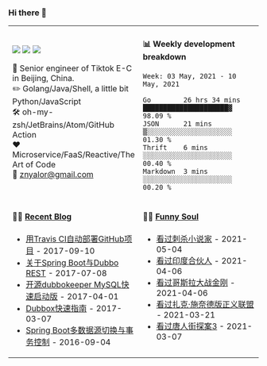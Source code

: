 ### Hi there 👋

<table>
<tr>
<td valign="middle" width="50%">

[![](https://img.shields.io/badge/dynamic/json?label=GitHub&suffix=%20followers&query=%24.data.totalSubs&url=https%3A%2F%2Fapi.spencerwoo.com%2Fsubstats%2F%3Fsource%3Dgithub%26queryKey%3Dzylele&labelColor=282c34&color=181717&logo=github&longCache=true)](https://github.com/zylele)
[![](https://img.shields.io/badge/dynamic/json?label=微博&suffix=%20粉丝&query=%24.data.totalSubs&url=https%3A%2F%2Fapi.spencerwoo.com%2Fsubstats%2F%3Fsource%3Dweibo%26queryKey%3D1694568584&labelColor=e71f19&color=040000&logo=sina-weibo&longCache=true)](https://weibo.com/1694568584/profile)
[![](https://img.shields.io/badge/dynamic/json?color=282c34&labelColor=0084ff&label=知乎&suffix=%20关注者&query=%24.data.totalSubs&url=https%3A%2F%2Fapi.spencerwoo.com%2Fsubstats%2F%3Fsource%3Dzhihu%26queryKey%3Dznyalor&longCache=true)](https://www.zhihu.com/people/znyalor)

:briefcase: Senior engineer of Tiktok E-C in Beijing, China.<br/>
:pencil2: Golang/Java/Shell, a little bit Python/JavaScript<br/>
:hammer_and_wrench: oh-my-zsh/JetBrains/Atom/GitHub Action<br/>
:hearts: Microservice/FaaS/Reactive/The Art of Code<br/>
:email: znyalor@gmail.com<br/>
</td>
<td valign="top" width="50%">

#### :bar_chart: Weekly development breakdown
<!--START_SECTION:waka-->
```text
Week: 03 May, 2021 - 10 May, 2021

Go        26 hrs 34 mins █████████████████████▓  98.09 %
JSON      21 mins        ▒░░░░░░░░░░░░░░░░░░░░░  01.30 %
Thrift    6 mins         ░░░░░░░░░░░░░░░░░░░░░░  00.40 %
Markdown  3 mins         ░░░░░░░░░░░░░░░░░░░░░░  00.20 %
```
<!--END_SECTION:waka-->
</td>
</tr>

<tr>
<td valign="top" width="50%">

#### 🤹‍♀️ <a href="https://zylele.github.io/" target="_blank">Recent Blog</a>

<!-- START_SECTION:blog -->
* <a href='https://zylele.github.io/2017/09/10/%E7%94%A8Travis%20CI%E8%87%AA%E5%8A%A8%E9%83%A8%E7%BD%B2GitHub%E9%A1%B9%E7%9B%AE/' target='_blank'>用Travis CI自动部署GitHub项目</a> - 2017-09-10
* <a href='https://zylele.github.io/2017/07/08/%E5%85%B3%E4%BA%8ESpring%20Boot%E4%B8%8EDubbo%20REST/' target='_blank'>关于Spring Boot与Dubbo REST</a> - 2017-07-08
* <a href='https://zylele.github.io/2017/04/01/%E4%BA%8C%E6%AC%A1%E5%BC%80%E6%BA%90dubbokeeper%20MySQL%E5%BF%AB%E9%80%9F%E5%90%AF%E5%8A%A8%E7%89%88/' target='_blank'>开源dubbokeeper MySQL快速启动版</a> - 2017-04-01
* <a href='https://zylele.github.io/2017/03/07/dubbox%E5%BF%AB%E9%80%9F%E6%8C%87%E5%8D%97/' target='_blank'>Dubbox快速指南</a> - 2017-03-07
* <a href='https://zylele.github.io/2016/09/04/Spring%20Boot%E5%A4%9A%E6%95%B0%E6%8D%AE%E6%BA%90%E5%88%87%E6%8D%A2%E4%B8%8E%E4%BA%8B%E5%8A%A1%E6%8E%A7%E5%88%B6/' target='_blank'>Spring Boot多数据源切换与事务控制</a> - 2016-09-04
<!-- END_SECTION:blog -->
</td>
<td valign="top" width="50%">

#### 🤾‍♂️ <a href="https://www.douban.com/people/znyalor/" target="_blank">Funny Soul</a>

<!-- START_SECTION:douban -->
* <a href='http://movie.douban.com/subject/26826330/' target='_blank'>看过刺杀小说家</a> - 2021-05-04
* <a href='http://movie.douban.com/subject/27198855/' target='_blank'>看过印度合伙人</a> - 2021-04-06
* <a href='http://movie.douban.com/subject/26613692/' target='_blank'>看过哥斯拉大战金刚</a> - 2021-04-06
* <a href='http://movie.douban.com/subject/35076714/' target='_blank'>看过扎克·施奈德版正义联盟</a> - 2021-03-21
* <a href='http://movie.douban.com/subject/27619748/' target='_blank'>看过唐人街探案3</a> - 2021-03-07
<!-- END_SECTION:douban -->
</td>
</tr>
</table>
